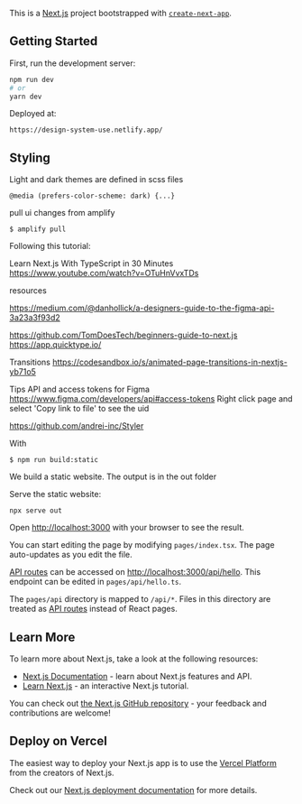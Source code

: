 This is a [Next.js](https://nextjs.org/) project bootstrapped with [`create-next-app`](https://github.com/vercel/next.js/tree/canary/packages/create-next-app).

## Getting Started

First, run the development server:

```bash
npm run dev
# or
yarn dev
```

Deployed at:
```
https://design-system-use.netlify.app/
```

## Styling
Light and dark themes are defined in scss files
```
@media (prefers-color-scheme: dark) {...}
```


pull ui changes from amplify
```
$ amplify pull
```



Following this tutorial:

Learn Next.js With TypeScript in 30 Minutes
https://www.youtube.com/watch?v=OTuHnVvxTDs



resources

https://medium.com/@danhollick/a-designers-guide-to-the-figma-api-3a23a3f93d2

https://github.com/TomDoesTech/beginners-guide-to-next.js
https://app.quicktype.io/

Transitions
https://codesandbox.io/s/animated-page-transitions-in-nextjs-yb71o5


Tips
API and access tokens for Figma
https://www.figma.com/developers/api#access-tokens
Right click page and select 'Copy link to file' to see the uid



https://github.com/andrei-inc/Styler


With
```
$ npm run build:static
```
We build a static website. The output is in the out folder

Serve the static website:
```
npx serve out
```





Open [http://localhost:3000](http://localhost:3000) with your browser to see the result.

You can start editing the page by modifying `pages/index.tsx`. The page auto-updates as you edit the file.

[API routes](https://nextjs.org/docs/api-routes/introduction) can be accessed on [http://localhost:3000/api/hello](http://localhost:3000/api/hello). This endpoint can be edited in `pages/api/hello.ts`.

The `pages/api` directory is mapped to `/api/*`. Files in this directory are treated as [API routes](https://nextjs.org/docs/api-routes/introduction) instead of React pages.

## Learn More

To learn more about Next.js, take a look at the following resources:

- [Next.js Documentation](https://nextjs.org/docs) - learn about Next.js features and API.
- [Learn Next.js](https://nextjs.org/learn) - an interactive Next.js tutorial.

You can check out [the Next.js GitHub repository](https://github.com/vercel/next.js/) - your feedback and contributions are welcome!

## Deploy on Vercel

The easiest way to deploy your Next.js app is to use the [Vercel Platform](https://vercel.com/new?utm_medium=default-template&filter=next.js&utm_source=create-next-app&utm_campaign=create-next-app-readme) from the creators of Next.js.

Check out our [Next.js deployment documentation](https://nextjs.org/docs/deployment) for more details.
